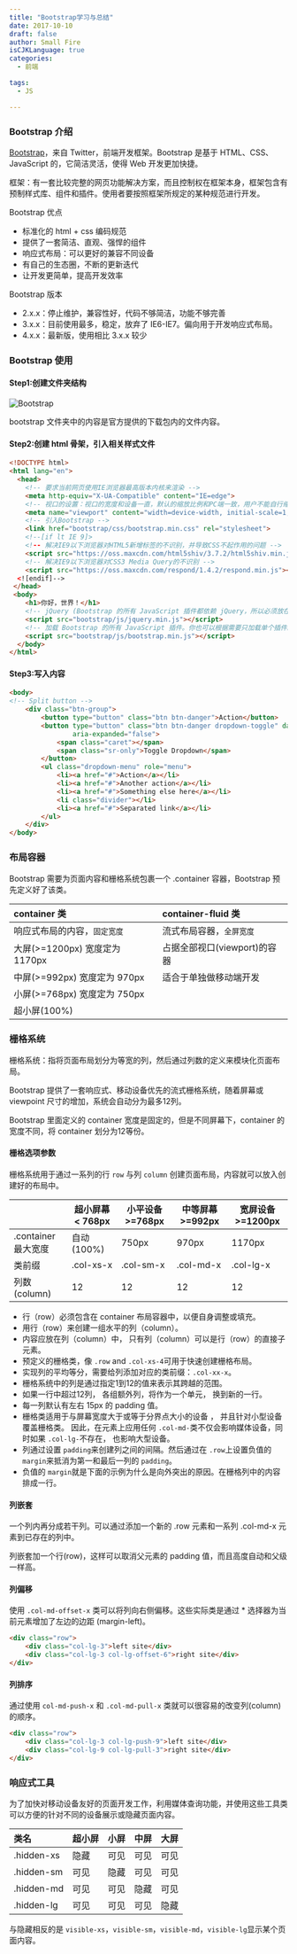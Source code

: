 ```yaml
---
title: "Bootstrap学习与总结"
date: 2017-10-10
draft: false
author: Small Fire
isCJKLanguage: true
categories: 
  - 前端

tags: 
  - JS

---
```




### Bootstrap 介绍

[Bootstrap](https://bootstrap.css88.com/)，来自 Twitter，前端开发框架。Bootstrap 是基于 HTML、CSS、JavaScript 的，它简洁灵活，使得 Web 开发更加快捷。

框架：有一套比较完整的网页功能解决方案，而且控制权在框架本身，框架包含有预制样式库、组件和插件。使用者要按照框架所规定的某种规范进行开发。

Bootstrap 优点

- 标准化的 html + css 编码规范
- 提供了一套简洁、直观、强悍的组件
- 响应式布局：可以更好的兼容不同设备
- 有自己的生态圈，不断的更新迭代
- 让开发更简单，提高开发效率

Bootstrap 版本

- 2.x.x：停止维护，兼容性好，代码不够简洁，功能不够完善
- 3.x.x：目前使用最多，稳定，放弃了 IE6-IE7。偏向用于开发响应式布局。
- 4.x.x：最新版，使用相比 3.x.x 较少

### Bootstrap 使用

#### Step1:创建文件夹结构

![Bootstrap](/images/WEB/Bootstrap_01.png)

bootstrap 文件夹中的内容是官方提供的下载包内的文件内容。

#### Step2:创建 html 骨架，引入相关样式文件

```html
<!DOCTYPE html>
<html lang="en">
  <head>
    <!-- 要求当前网页使用IE浏览器最高版本内核来渲染 -->
    <meta http-equiv="X-UA-Compatible" content="IE=edge">
    <!-- 视口的设置：视口的宽度和设备一直，默认的缩放比例和PC端一致，用户不能自行缩放 -->
    <meta name="viewport" content="width=device-width, initial-scale=1, user-scalable=0">
    <!-- 引入Bootstrap -->
    <link href="bootstrap/css/bootstrap.min.css" rel="stylesheet">
    <!--[if lt IE 9]>
    <!-- 解决IE9以下浏览器对HTML5新增标签的不识别，并导致CSS不起作用的问题 -->  
    <script src="https://oss.maxcdn.com/html5shiv/3.7.2/html5shiv.min.js"></script>
    <!-- 解决IE9以下浏览器对CSS3 Media Query的不识别 -->  
    <script src="https://oss.maxcdn.com/respond/1.4.2/respond.min.js"></script>
  <![endif]-->
 </head>
 <body>
    <h1>你好，世界！</h1>
    <!-- jQuery (Bootstrap 的所有 JavaScript 插件都依赖 jQuery，所以必须放在前边) -->
    <script src="bootstrap/js/jquery.min.js"></script>
    <!-- 加载 Bootstrap 的所有 JavaScript 插件。你也可以根据需要只加载单个插件。 -->
    <script src="bootstrap/js/bootstrap.min.js"></script>
  </body>
</html>
```

#### Step3:写入内容

```html
<body>
<!-- Split button -->
    <div class="btn-group">
        <button type="button" class="btn btn-danger">Action</button>
        <button type="button" class="btn btn-danger dropdown-toggle" data-toggle="dropdown" 
                aria-expanded="false">
            <span class="caret"></span>
            <span class="sr-only">Toggle Dropdown</span>
        </button>
        <ul class="dropdown-menu" role="menu">
            <li><a href="#">Action</a></li>
            <li><a href="#">Another action</a></li>
            <li><a href="#">Something else here</a></li>
            <li class="divider"></li>
            <li><a href="#">Separated link</a></li>
        </ul>
    </div>
</body>
```

### 布局容器

Bootstrap 需要为页面内容和栅格系统包裹一个 .container 容器，Bootstrap 预先定义好了该类。

| container 类                   | container-fluid 类           |
| :----------------------------- | :--------------------------- |
| 响应式布局的内容，`固定宽度`   | 流式布局容器，`全屏宽度`     |
| 大屏(>=1200px) 宽度定为 1170px | 占据全部视口(viewport)的容器 |
| 中屏(>=992px) 宽度定为 970px   | 适合于单独做移动端开发       |
| 小屏(>=768px) 宽度定为 750px   |                              |
| 超小屏(100%)                   |                              |

### 栅格系统

栅格系统：指将页面布局划分为等宽的列，然后通过列数的定义来模块化页面布局。

Bootstrap 提供了一套响应式、移动设备优先的流式栅格系统，随着屏幕或 viewpoint 尺寸的增加，系统会自动分为最多12列。

Bootstrap 里面定义的 container 宽度是固定的，但是不同屏幕下，container 的宽度不同，将 container 划分为12等份。

#### 栅格选项参数

栅格系统用于通过一系列的行 `row` 与列 `column` 创建页面布局，内容就可以放入创建好的布局中。

|                     | 超小屏幕 < 768px | 小平设备 >=768px | 中等屏幕>=992px | 宽屏设备>=1200px |
| ------------------- | ---------------- | ---------------- | --------------- | ---------------- |
| .container 最大宽度 | 自动(100%)       | 750px            | 970px           | 1170px           |
| 类前缀              | .col-xs-x        | .col-sm-x        | .col-md-x       | .col-lg-x        |
| 列数(column)        | 12               | 12               | 12              | 12               |

- 行（row）必须包含在 container 布局容器中，以便自身调整或填充。
- 用行（row）来创建一组水平的列（column）。
- 内容应放在列（column）中， 只有列（column）可以是行（row）的直接子元素。
- 预定义的栅格类，像 `.row` and `.col-xs-4`可用于快速创建栅格布局。
- 实现列的平均等分，需要给列添加对应的类前缀：`.col-xx-x`。
- 栅格系统中的列是通过指定1到12的值来表示其跨越的范围。
- 如果一行中超过12列， 各组额外列，将作为一个单元， 换到新的一行。
- 每一列默认有左右 15px 的 padding 值。
- 栅格类适用于与屏幕宽度大于或等于分界点大小的设备 ， 并且针对小型设备覆盖栅格类。 因此，在元素上应用任何 `.col-md-`类不仅会影响媒体设备，同时如果 `.col-lg-`不存在， 也影响大型设备。
- 列通过设置 `padding`来创建列之间的间隔。然后通过在 `.row`上设置负值的 `margin`来抵消为第一和最后一列的 `padding`。
- 负值的 `margin`就是下面的示例为什么是向外突出的原因。在栅格列中的内容排成一行。

#### 列嵌套

一个列内再分成若干列。可以通过添加一个新的 .row 元素和一系列 .col-md-x 元素到已存在的列中。

列嵌套加一个行(row)，这样可以取消父元素的 padding 值，而且高度自动和父级一样高。

#### 列偏移

使用 `.col-md-offset-x` 类可以将列向右侧偏移。这些实际类是通过 * 选择器为当前元素增加了左边的边距 (margin-left)。

```html
<div class="row">
    <div class="col-lg-3">left site</div>
    <div class="col-lg-3 col-lg-offset-6">right site</div>
</div>
```

#### 列排序

通过使用 `col-md-push-x` 和 `.col-md-pull-x` 类就可以很容易的改变列(column)的顺序。

```html
<div class="row">
    <div class="col-lg-3 col-lg-push-9">left site</div>
    <div class="col-lg-9 col-lg-pull-3">right site</div>
</div>
```

### 响应式工具

为了加快对移动设备友好的页面开发工作，利用媒体查询功能，并使用这些工具类可以方便的针对不同的设备展示或隐藏页面内容。

| 类名       | 超小屏 | 小屏 | 中屏 | 大屏 |
| :--------- | ------ | ---- | ---- | ---- |
| .hidden-xs | 隐藏   | 可见 | 可见 | 可见 |
| .hidden-sm | 可见   | 隐藏 | 可见 | 可见 |
| .hidden-md | 可见   | 可见 | 隐藏 | 可见 |
| .hidden-lg | 可见   | 可见 | 可见 | 隐藏 |

与隐藏相反的是 `visible-xs`，`visible-sm`，`visible-md`，`visible-lg`显示某个页面内容。